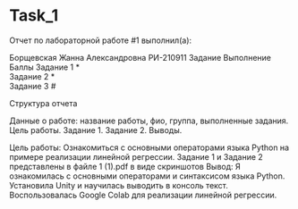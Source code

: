 # Task_1

Отчет по лабораторной работе #1 выполнил(а):

Борщевская Жанна Александровна
РИ-210911 
Задание	  Выполнение	Баллы
Задание 1	    *	
Задание 2	    *	
Задание 3	    #	

Структура отчета

Данные о работе: название работы, фио, группа, выполненные задания.
  Цель работы.
  Задание 1.
  Задание 2.
  Выводы.

Цель работы: Ознакомиться с основными операторами языка Python на примере реализации линейной регрессии.
Задание 1 и Задание 2 представлены в файле 1 (1).pdf в виде скриншотов
Вывод: Я ознакомилась с основными операторами и синтаксисом языка Python. Установила Unity и научилась выводить в консоль текст. Воспользовалась Google Colab для реализации линейной регрессии.




